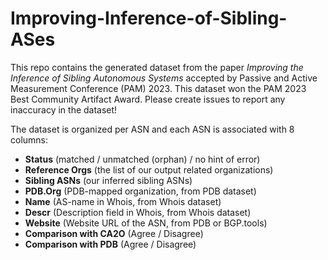# Improving-Inference-of-Sibling-ASes

This repo contains the generated dataset from the paper *Improving the Inference of Sibling Autonomous Systems* accepted by Passive and Active Measurement Conference (PAM) 2023. This dataset won the PAM 2023 Best Community Artifact Award. Please create issues to report any inaccuracy in the dataset!

The dataset is organized per ASN and each ASN is associated with 8 columns: 
- **Status** (matched / unmatched (orphan) / no hint of error) 
- **Reference Orgs** (the list of our output related organizations) 
- **Sibling ASNs** (our inferred sibling ASNs) 
- **PDB.Org** (PDB-mapped organization, from PDB dataset)
- **Name** (AS-name in Whois, from Whois dataset)
- **Descr** (Description field in Whois, from Whois dataset)
- **Website** (Website URL of the ASN, from PDB or BGP.tools)
- **Comparison with CA2O** (Agree / Disagree)
- **Comparison with PDB** (Agree / Disagree)
